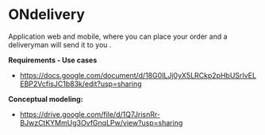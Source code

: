 # ONdelivery
Application web and mobile, where you can place your order and a deliveryman will send it to you .

__Requirements - Use cases__
- https://docs.google.com/document/d/18G0ILJj0yX5LRCkp2pHbUSrIvELEBP2VcfisJC1b83k/edit?usp=sharing

__Conceptual modeling:__
- https://drive.google.com/file/d/1Q7JrisnRr-BJwzCtKYMmUg3OvfGnqLPw/view?usp=sharing
